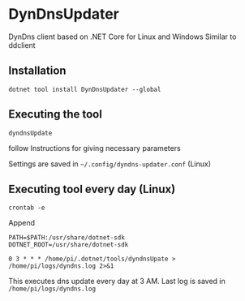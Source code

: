# DynDnsUpdater
DynDns client based on .NET Core for Linux and Windows
Similar to ddclient

## Installation
```
dotnet tool install DynDnsUpdater --global
```

## Executing the tool
```
dyndnsUpdate
``` 

follow Instructions for giving necessary parameters

Settings are saved in ```~/.config/dyndns-updater.conf``` (Linux)

## Executing tool every day (Linux)

```
crontab -e
```

Append

```
PATH=$PATH:/usr/share/dotnet-sdk
DOTNET_ROOT=/usr/share/dotnet-sdk

0 3 * * * /home/pi/.dotnet/tools/dyndnsUpate > /home/pi/logs/dyndns.log 2>&1
```

This executes dns update every day at 3 AM. Last log is saved in ```/home/pi/logs/dyndns.log```